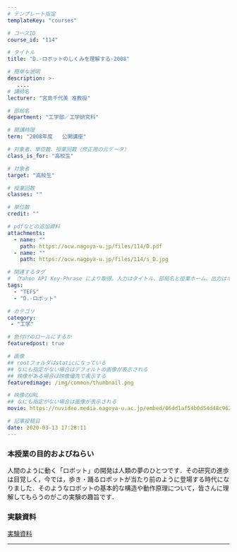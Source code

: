 ```yaml
---
# テンプレート指定
templateKey: "courses"

# コースID
course_id: "114"

# タイトル
title: "D.-ロボットのしくみを理解する-2008"

# 簡単な説明
description: >-
   ....
# 講師名
lecturer: "宮島千代美 准教授"

# 部局名
department: "工学部／工学研究科"

# 開講時限
term: "2008年度	公開講座"

# 対象者、単位数、授業回数（修正用の元データ）
class_is_for: "高校生"

# 対象者
target: "高校生"

# 授業回数
classes: ""

# 単位数
credit: ""

# pdfなどの追加資料
attachments:
  - name: "" 
    path: https://ocw.nagoya-u.jp/files/114/D.pdf
  - name: "" 
    path: https://ocw.nagoya-u.jp/files/114/s_D.jpg

# 関連するタグ
# （Yahoo API Key-Phrase により取得。入力はタイトル、部局名と授業ホーム、出力はキーフレーズ（tags））
tags:
  - "TEFS"
  - "D.-ロボット"

# カテゴリ
category:
 - "工学"

# 色付けのロールにするか
featuredpost: true

# 画像
## rootフォルダはstaticになっている
## なにも指定がない場合はデフォルトの画像が表示される
## 映像がある場合は映像優先で表示する
featuredimage: /img/common/thumbnail.png

# 映像のURL
## なにも指定がない場合は画像が表示される
movie: https://nuvideo.media.nagoya-u.ac.jp/embed/06dd1af54b0d54d48c962dbf5b65a92fb111d67c

# 記事投稿日
date: 2020-03-13 17:28:11
---
```


### 本授業の目的およびねらい

人間のように動く「ロボット」の開発は人類の夢のひとつです．その研究の進歩は目覚しく，今では，歩き・踊るロボットが当たり前のように登場する時代になりました．そのようなロボットの基本的な構造や動作原理について，皆さんに理解してもらうのがこの実験の趣旨です．















### 実験資料



[実験資料](https://ocw.nagoya-u.jp/files/114/D.pdf) 











-----
